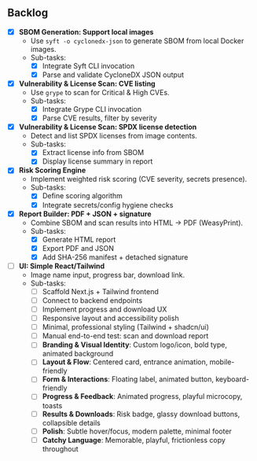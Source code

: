 ## Backlog

- [x] **SBOM Generation: Support local images**
  - Use `syft -o cyclonedx-json` to generate SBOM from local Docker images.
  - Sub-tasks:
    - [x] Integrate Syft CLI invocation
    - [x] Parse and validate CycloneDX JSON output

- [x] **Vulnerability & License Scan: CVE listing**
  - Use `grype` to scan for Critical & High CVEs.
  - Sub-tasks:
    - [x] Integrate Grype CLI invocation
    - [x] Parse CVE results, filter by severity

- [x] **Vulnerability & License Scan: SPDX license detection**
  - Detect and list SPDX licenses from image contents.
  - Sub-tasks:
    - [x] Extract license info from SBOM
    - [x] Display license summary in report

- [x] **Risk Scoring Engine**
  - Implement weighted risk scoring (CVE severity, secrets presence).
  - Sub-tasks:
    - [x] Define scoring algorithm
    - [x] Integrate secrets/config hygiene checks

- [x] **Report Builder: PDF + JSON + signature**
  - Combine SBOM and scan results into HTML → PDF (WeasyPrint).
  - Sub-tasks:
    - [x] Generate HTML report
    - [x] Export PDF and JSON
    - [x] Add SHA-256 manifest + detached signature

- [ ] **UI: Simple React/Tailwind**
  - Image name input, progress bar, download link.
  - Sub-tasks:
    - [ ] Scaffold Next.js + Tailwind frontend
    - [ ] Connect to backend endpoints
    - [ ] Implement progress and download UX
    - [ ] Responsive layout and accessibility polish
    - [ ] Minimal, professional styling (Tailwind + shadcn/ui)
    - [ ] Manual end-to-end test: scan and download report
    - [ ] **Branding & Visual Identity**: Custom logo/icon, bold type, animated background
    - [ ] **Layout & Flow**: Centered card, entrance animation, mobile-friendly
    - [ ] **Form & Interactions**: Floating label, animated button, keyboard-friendly
    - [ ] **Progress & Feedback**: Animated progress, playful microcopy, toasts
    - [ ] **Results & Downloads**: Risk badge, glassy download buttons, collapsible details
    - [ ] **Polish**: Subtle hover/focus, modern palette, minimal footer
    - [ ] **Catchy Language**: Memorable, playful, frictionless copy throughout
